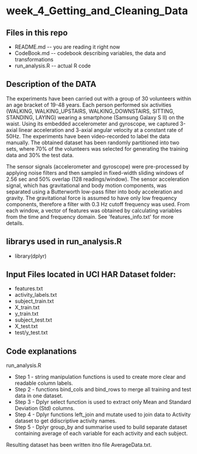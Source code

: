 # week_4_Getting_and_Cleaning_Data
## Files in this repo
* README.md -- you are reading it right now
* CodeBook.md -- codebook describing variables, the data and transformations
* run_analysis.R -- actual R code

## Description of the DATA
The experiments have been carried out with a group of 30 volunteers within an age bracket of 19-48 years. Each person performed six activities (WALKING, WALKING_UPSTAIRS, WALKING_DOWNSTAIRS, SITTING, STANDING, LAYING) wearing a smartphone (Samsung Galaxy S II) on the waist. Using its embedded accelerometer and gyroscope, we captured 3-axial linear acceleration and 3-axial angular velocity at a constant rate of 50Hz. The experiments have been video-recorded to label the data manually. The obtained dataset has been randomly partitioned into two sets, where 70% of the volunteers was selected for generating the training data and 30% the test data. 

The sensor signals (accelerometer and gyroscope) were pre-processed by applying noise filters and then sampled in fixed-width sliding windows of 2.56 sec and 50% overlap (128 readings/window). The sensor acceleration signal, which has gravitational and body motion components, was separated using a Butterworth low-pass filter into body acceleration and gravity. The gravitational force is assumed to have only low frequency components, therefore a filter with 0.3 Hz cutoff frequency was used. From each window, a vector of features was obtained by calculating variables from the time and frequency domain. See 'features_info.txt' for more details.

## librarys used in run_analysis.R
* library(dplyr)

## Input Files located in UCI HAR Dataset folder:
* features.txt
* activity_labels.txt
* subject_train.txt
* X_train.txt
* y_train.txt
* subject_test.txt
* X_test.txt
* test/y_test.txt

## Code explanations
run_analysis.R

* Step 1 - string manipulation functions is used to create more clear and readable column labels.
* Step 2 - functions bind_cols and bind_rows to merge all training and test data in one dataset.
* Step 3 - Dplyr select function is used to extract only Mean and Standard Deviation (Std) columns.
* Step 4 - Dplyr functions left_join and mutate used to join data to Activity dataset to get ddiscriptive activity names.
* Step 5 - Dplyr group_by and summarise used to build separate dataset containing average of each variable for each activity and each subject.

Resulting dataset has been written itno file AverageData.txt.

